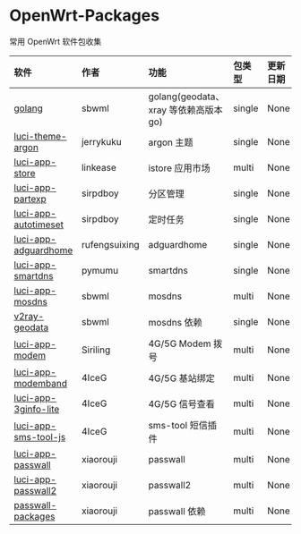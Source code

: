 # OpenWrt-Packages
常用 OpenWrt 软件包收集

|软件|作者|功能|包类型|更新日期|
|:-|:-|:-|:-|:-|
|[golang](https://github.com/sbwml/packages_lang_golang)|sbwml|golang(geodata、xray 等依赖高版本 go)|single|None|
|[luci-theme-argon](https://github.com/jerrykuku/luci-theme-argon)|jerrykuku|argon 主题|single|None|
|[luci-app-store](https://github.com/linkease/istore)|linkease|istore 应用市场|multi|None|
|[luci-app-partexp](https://github.com/sirpdboy/luci-app-partexp)|sirpdboy|分区管理|single|None|
|[luci-app-autotimeset](https://github.com/sirpdboy/luci-app-autotimeset)|sirpdboy|定时任务|single|None|
|[luci-app-adguardhome](https://github.com/rufengsuixing/luci-app-adguardhome)|rufengsuixing|adguardhome|single|None|
|[luci-app-smartdns](https://github.com/pymumu/luci-app-smartdns)|pymumu|smartdns|single|None|
|[luci-app-mosdns](https://github.com/sbwml/luci-app-mosdns)|sbwml|mosdns|multi|None|
|[v2ray-geodata](https://github.com/sbwml/v2ray-geodata)|sbwml|mosdns 依赖|single|None|
|[luci-app-modem](https://github.com/Siriling/5G-Modem-Support)|Siriling|4G/5G Modem 拨号|multi|None|
|[luci-app-modemband](https://github.com/4IceG/luci-app-modemband)|4IceG|4G/5G 基站绑定|multi|None|
|[luci-app-3ginfo-lite](https://github.com/4IceG/luci-app-3ginfo-lite)|4IceG|4G/5G 信号查看|multi|None|
|[luci-app-sms-tool-js](https://github.com/4IceG/luci-app-sms-tool-js)|4IceG|sms-tool 短信插件|multi|None|
|[luci-app-passwall](https://github.com/xiaorouji/openwrt-passwall)|xiaorouji|passwall|multi|None|
|[luci-app-passwall2](https://github.com/xiaorouji/openwrt-passwall2)|xiaorouji|passwall2|multi|None|
|[passwall-packages](https://github.com/xiaorouji/openwrt-passwall-packages)|xiaorouji|passwall 依赖|multi|None|
